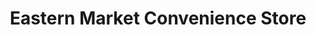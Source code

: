 ---
title: "Eastern Market Convenience Store"
url: /willimantic/eastern-market-convenience-store/
shop: Lebensmittel
---